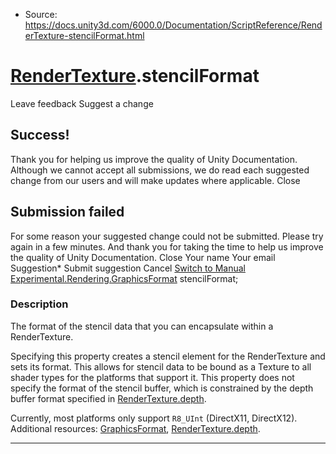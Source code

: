 * Source: https://docs.unity3d.com/6000.0/Documentation/ScriptReference/RenderTexture-stencilFormat.html

#  [RenderTexture](https://docs.unity3d.com/6000.0/Documentation/ScriptReference/RenderTexture.html).stencilFormat
Leave feedback
Suggest a change
## Success!
Thank you for helping us improve the quality of Unity Documentation. Although we cannot accept all submissions, we do read each suggested change from our users and will make updates where applicable.
Close
## Submission failed
For some reason your suggested change could not be submitted. Please <a>try again</a> in a few minutes. And thank you for taking the time to help us improve the quality of Unity Documentation.
Close
Your name Your email Suggestion* Submit suggestion
Cancel
[Switch to Manual](https://docs.unity3d.com/6000.0/Documentation/Manual/class-RenderTexture.html "Go to RenderTexture Component in the Manual")
[Experimental.Rendering.GraphicsFormat](https://docs.unity3d.com/6000.0/Documentation/ScriptReference/Experimental.Rendering.GraphicsFormat.html) stencilFormat; 
### Description
The format of the stencil data that you can encapsulate within a RenderTexture.  
  
Specifying this property creates a stencil element for the RenderTexture and sets its format. This allows for stencil data to be bound as a Texture to all shader types for the platforms that support it. This property does not specify the format of the stencil buffer, which is constrained by the depth buffer format specified in [RenderTexture.depth](https://docs.unity3d.com/6000.0/Documentation/ScriptReference/RenderTexture-depth.html).  
  
Currently, most platforms only support `R8_UInt` (DirectX11, DirectX12).
Additional resources: [GraphicsFormat](https://docs.unity3d.com/6000.0/Documentation/ScriptReference/Experimental.Rendering.GraphicsFormat.html), [RenderTexture.depth](https://docs.unity3d.com/6000.0/Documentation/ScriptReference/RenderTexture-depth.html).
* * *
